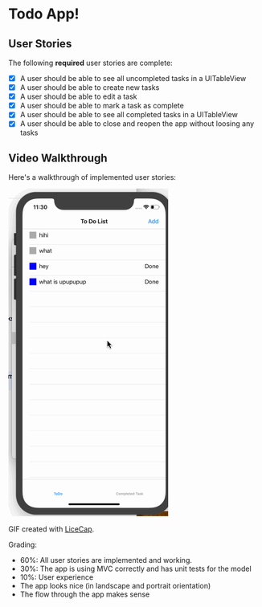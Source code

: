 # Todo App!

## User Stories

The following **required** user stories are complete:

- [x] A user should be able to see all uncompleted tasks in a UITableView
- [x] A user should be able to create new tasks
- [x] A user should be able to edit a task
- [x] A user should be able to mark a task as complete
- [x] A user should be able to see all completed tasks in a UITableView
- [x] A user should be able to close and reopen the app without loosing any tasks

## Video Walkthrough

Here's a walkthrough of implemented user stories:

<img src='https://github.com/paulpowang/Todo-App/blob/master/src/todoapp_01.gif' title='Video Walkthrough' width='' alt='Video Walkthrough' />

GIF created with [LiceCap](http://www.cockos.com/licecap/).

Grading:
- 60%: All user stories are implemented and working.
- 30%: The app is using MVC correctly and has unit tests for the model
- 10%: User experience
- The app looks nice (in landscape and portrait orientation)
- The flow through the app makes sense
